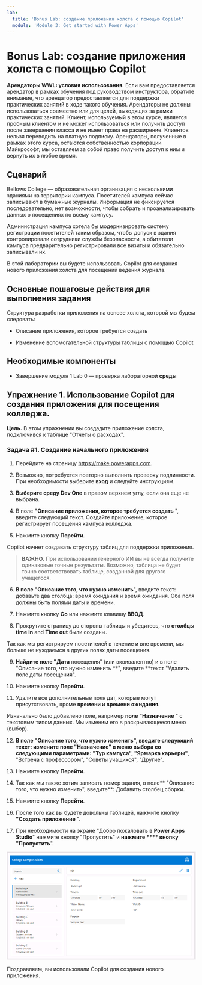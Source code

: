 ```yaml
---
lab:
  title: 'Bonus Lab: создание приложения холста с помощью Copilot'
  module: 'Module 3: Get started with Power Apps'
---
```


# Bonus Lab: создание приложения холста с помощью Copilot

**Арендаторы WWL: условия использования.** Если вам предоставляется арендатор в рамках обучения под руководством инструктора, обратите внимание, что арендатор предоставляется для поддержки практических занятий в ходе такого обучения. Арендаторы не должны использоваться совместно или для целей, выходящих за рамки практических занятий. Клиент, используемый в этом курсе, является пробным клиентом и не может использоваться или получить доступ после завершения класса и не имеет права на расширение. Клиентов нельзя переводить на платную подписку. Арендаторы, полученные в рамках этого курса, остаются собственностью корпорации Майкрософт, мы оставляем за собой право получить доступ к ним и вернуть их в любое время. 

## Сценарий

Bellows College — образовательная организация с несколькими зданиями на территории кампуса. Посетителей кампуса сейчас записывают в бумажные журналы. Информация не фиксируется последовательно, нет возможности, чтобы собрать и проанализировать данных о посещениях по всему кампусу.

Администрация кампуса хотела бы модернизировать систему регистрации посетителей таким образом, чтобы допуск в здания контролировали сотрудники службы безопасности, а обитатели кампуса предварительно регистрировали все визиты и обязательно записывали их.

В этой лаборатории вы будете использовать Copilot для создания нового приложения холста для посещений ведения журнала. 

## Основные пошаговые действия для выполнения задания

Структура разработки приложения на основе холста, которой мы будем следовать:

- Описание приложения, которое требуется создать

- Изменение вспомогательной структуры таблицы с помощью Copilot

 ## Необходимые компоненты

- Завершение модуля 1 Lab 0 — проверка лабораторной **среды**

## Упражнение 1. Использование Copilot для создания приложения для посещения колледжа.

**Цель.** В этом упражнении вы создадите приложение холста, подключився к таблице "Отчеты о расходах".

### Задача \#1. Создание начального приложения

1. Перейдите на страницу https://make.powerapps.com.

2. Возможно, потребуется повторно выполнить проверку подлинности. При необходимости выберите **вход** и следуйте инструкциям.

3. **Выберите среду Dev One** в правом верхнем углу, если она еще не выбрана.

4. В поле **"Описание приложения, которое требуется создать** ", введите следующий текст. Создайте приложение, которое регистрирует посещения кампуса колледжа. 

5. Нажмите кнопку **Перейти**.

Copilot начнет создавать структуру таблиц для поддержки приложения. 

> **ВАЖНО.** При использовании генерного ИИ вы не всегда получите одинаковые точные результаты. Возможно, таблица не будет точно соответствовать таблице, созданной для другого учащегося. 

6. **В поле "Описание того, что нужно изменить**", введите текст: добавьте два столбца: время ожидания и время ожидания. Оба поля должны быть полями даты и времени.  

7. Нажмите кнопку **Go** или нажмите клавишу **ВВОД**. 

8. Прокрутите страницу до стороны таблицы и убедитесь, что **столбцы time in** and **Time out** были созданы. 

Так как мы регистрируем посетителей в течение и вне времени, мы больше не нуждаемся в других полях даты посещения. 

9. **Найдите поле "Дата** посещения" (или эквивалентно) и в поле "Описание того, что нужно изменить **", введите **текст "Удалить поле даты посещения". 

10. Нажмите кнопку **Перейти**. 

11. Удалите все дополнительные поля дат, которые могут присутствовать, кроме **времени и** **времени ожидания**. 

Изначально было добавлено поле, например **поле "Назначение** " с текстовым типом данных. Мы изменим его в раскрывающееся меню (выбор). 

12. **В поле "Описание того, что нужно изменить", введите следующий текст: измените поле "Назначение" в меню выбора со следующими параметрами: "Тур кампуса", "Ярмарка карьеры",** "Встреча с профессором", "Советы учащихся", "Другие". 

13. Нажмите кнопку **Перейти**. 

14. Так как мы также хотим записать номер здания, в поле** "Описание того, что нужно изменить", введите**: Добавить столбец сборки. 

15. Нажмите кнопку **Перейти**. 

16. После того как вы будете довольны таблицей, нажмите кнопку **"Создать приложение** ". 

17. При необходимости на экране "Добро пожаловать в **Power Apps Studio**" нажмите кнопку "Пропустить" и **нажмите **** кнопку "Пропустить**". 

![Снимок экрана: только что созданное приложение](media/bonus-lab-copilot-01.png)

Поздравляем, вы использовали Copilot для создания нового приложения. 
